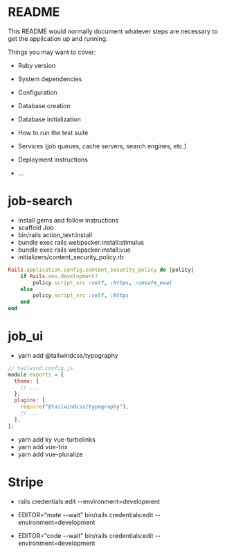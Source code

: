 # README

This README would normally document whatever steps are necessary to get the
application up and running.

Things you may want to cover:

- Ruby version

- System dependencies

- Configuration

- Database creation

- Database initialization

- How to run the test suite

- Services (job queues, cache servers, search engines, etc.)

- Deployment instructions

- ...

# job-search

- install gems and follow instructions
- scaffold Job
- bin/rails action_text:install
- bundle exec rails webpacker:install:stimulus
- bundle exec rails webpacker:install:vue
- initializers/content_security_policy.rb

```ruby
Rails.application.config.content_security_policy do |policy|
    if Rails.env.development?
        policy.script_src :self, :https, :unsafe_eval
    else
        policy.script_src :self, :https
    end
end
```

# job_ui

- yarn add @tailwindcss/typography

```js
// tailwind.config.js
module.exports = {
  theme: {
    // ...
  },
  plugins: [
    require("@tailwindcss/typography"),
    // ...
  ],
};
```

- yarn add ky vue-turbolinks
- yarn add vue-trix
- yarn add vue-pluralize

# Stripe

- rails credentials:edit --environment=development
<!-- new -->
- EDITOR="mate --wait" bin/rails credentials:edit --environment=development
<!-- code -->
- EDITOR="code --wait" bin/rails credentials:edit --environment=development

